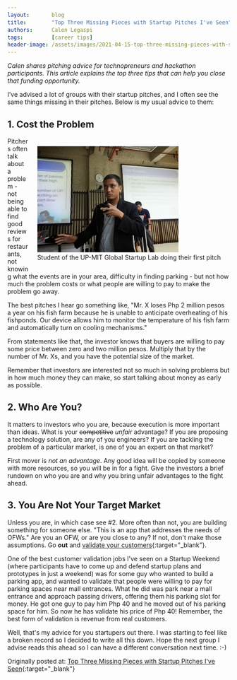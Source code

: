 ```yaml
---
layout:       blog
title:        "Top Three Missing Pieces with Startup Pitches I've Seen"
authors:      Calen Legaspi
tags:         [career tips]
header-image: /assets/images/2021-04-15-top-three-missing-pieces-with-startup-pitches-ive-seen/TopThreeMissingPiecesWithStartupPitchesIveSeen.png
---
```


*Calen shares pitching advice for technopreneurs and hackathon participants. This article explains the top three tips that can help you close that funding opportunity.*

I’ve advised a lot of groups with their startup pitches, and I often see the same things missing in their pitches. Below is my usual advice to them:

## 1. Cost the Problem

<figure style="float:right; margin: 20px;">
    <img src="/assets/images/2021-04-15-top-three-missing-pieces-with-startup-pitches-ive-seen/20130622_103638.jpg" alt="Student of the UP-MIT Global Startup Lab doing their first pitch" />
    <figcaption>Student of the UP-MIT Global Startup Lab doing their first pitch</figcaption>
</figure>

Pitchers often talk about a problem - not being able to find good reviews for restaurants, not knowing what the events are in your area, difficulty in finding parking - but not how much the problem costs or what people are willing to pay to make the problem go away. 

The best pitches I hear go something like, "Mr. X loses Php 2 million pesos a year on his fish farm because he is unable to anticipate overheating of his fishponds.  Our device allows him to monitor the temperature of his fish farm and automatically turn on cooling mechanisms." 

From statements like that, the investor knows that buyers are willing to pay some price between zero and two million pesos.  Multiply that by the number of Mr. Xs, and you have the potential size of the
market. 

Remember that investors are interested not so much in solving problems but in how much money they can make, so start talking about money as early as possible.

## 2. Who Are You?

It matters to investors who you are, because execution is more important than ideas.  What is your ~~competitive~~ *unfair* advantage?  If you are proposing a technology solution, are any of you engineers?  If you are tackling the problem of a particular market, is one of you an expert on that market?

First mover is *not an advantage*.  Any good idea will be copied by someone with more resources, so you will be in for a fight.  Give the investors a brief rundown on who you are and why you bring unfair advantages to the fight ahead.

## 3. You Are Not Your Target Market

Unless you are, in which case see #2.   More often than not, you are building something for someone else.  "This is an app that addresses the needs of OFWs."  Are you an OFW, or are you close to any?  If not, don't make those assumptions.  Go **out** and [validate your customers](https://twitter.com/pitch_doctor){:target="_blank"}. 

One of the best customer validation jobs I've seen on a Startup Weekend (where participants have to come up and defend startup plans and prototypes in just a weekend) was for some guy who wanted to build a parking app, and wanted to validate that people were willing to pay for parking spaces near mall entrances.  What he did was park near a mall entrance and approach passing drivers, offering them his parking slot for money.  He got one guy to pay him Php 40 and he moved out of his parking space for him.  So now he has validate his price of Php 40!  Remember, the best form of validation is revenue from real customers. 

Well, that's my advice for you startupers out there.  I was starting to feel like a broken record so I decided to write all this down.  Hope the next group I advise reads this ahead so I can have a different conversation next time. :-)

Originally posted at: [Top Three Missing Pieces with Startup Pitches I've Seen](http://calenlegaspi.blogspot.com/2013/08/top-three-missing-pieces-in-startup.html?q=Top+Three+Missing+Pieces+with+Startup+Pitches+I%E2%80%99ve+Seen){:target="_blank"}